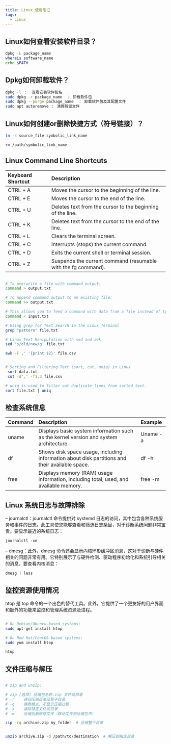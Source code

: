 ```yaml
---
title: Linux 使用笔记
tags:
  - Linux
---
```


## Linux如何查看安装软件目录？

```bash
dpkg -L package_name
whereis software_name
echo $PATH
```

## Dpkg如何卸载软件？
```bash
dpkg -l ：  查看安装软件包名
sudo dpkg -r package_name  ： 卸载软件包
sudo dpkg --purge package_name  ： 卸载软件包及其配置文件
sudo apt autoremove ： 清理残留文件
```


## Linux如何创建or删除快捷方式（符号链接）？
```bash
ln -s source_file symbolic_link_name

rm /path/symbolic_link_name
```

## Linux Command Line Shortcuts 

|Keyboard Shortcut |	Description  |
|:---|:---|
| CTRL + A  |	Moves the cursor to the beginning of the line. |
| CTRL + E  |	Moves the cursor to the end of the line. |
| CTRL + U  |	Deletes text from the cursor to the beginning of the line. |
| CTRL + K  |	Deletes text from the cursor to the end of the line. |
| CTRL + L  | 	Clears the terminal screen. |
| CTRL + C  |	Interrupts (stops) the current command. |
| CTRL + D  |	Exits the current shell or terminal session. |
| CTRL + Z  |	Suspends the current command (resumable with the fg command). |


```bash

# To overwrite a file with command output: 
command > output.txt 

# To append command output to an existing file: 
command >> output.txt 

# This allows you to feed a command with data from a file instead of typing it manually. 
command < input.txt 

# Using grep for Text Search in the Linux Terminal
grep "pattern" file.txt 

# Linux Text Manipulation with sed and awk 
sed 's/old/new/g' file.txt 

awk -F',' '{print $2}' file.csv 


# Sorting and Filtering Text (sort, cut, uniq) in Linux 
 sort data.txt 
 cut -d',' -f1,3 file.csv  

# uniq is used to filter out duplicate lines from sorted text. 
sort file.txt | uniq


```
## 检查系统信息

| Command 	| Description 	| Example  |
|:---|:---|:---|
| uname  | 	Displays basic system information such as the kernel version and system architecture.         |	Uname -a |
| df 	   | Shows disk space usage, including information about disk partitions and their available space. |	df -h |
| free   | Displays memory (RAM) usage information, including total, used, and available memory.    	    |  free -m | 

## Linux 系统日志与故障排除

– journalctl：journalctl 命令提供对 systemd 日志的访问，其中包含各种系统服务和事件的日志。此工具使您能够查看和筛选日志条目，对于诊断系统问题非常宝贵。要显示最近的系统日志：

`journalctl -xe `

– dmesg：此外，dmesg 命令还会显示内核环形缓冲区消息，这对于诊断与硬件相关的问题非常有用。它特别展示了与硬件检测、驱动程序初始化和系统引导相关的消息。要查看内核消息：

`dmesg | less `


## 监控资源使用情况

htop 是 top 命令的一个出色的替代工具。此外，它提供了一个更友好的用户界面和额外的功能来监控和管理系统资源及进程。

```bash

# On Debian/Ubuntu-based systems: 
sudo apt-get install htop 

# On Red Hat/CentOS-based systems: 
sudo yum install htop 

htop
```

## 文件压缩与解压

```bash

# zip and unzip:

# zip [选项] 压缩包名称.zip 文件或目录 
# -r	递归压缩目录及其子目录
# -q	静默模式，不显示压缩过程
# -x	排除特定文件或目录
# -m	压缩后删除原文件（移动文件到压缩包中）

zip -rq archive.zip my_folder  # 压缩整个目录


unzip archive.zip -d /path/to/destination  # 解压到指定目录

```



